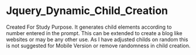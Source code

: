 # Jquery_Dynamic_Child_Creation
Created For Study Purpose. It generates child elements according to number entered in the prompt. This can be extended to create a blog like websites or may be any other use.  As I have adjusted childs on random this is not suggested for Mobile Version or remove randomness in child creation.
